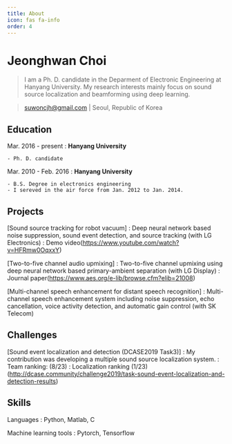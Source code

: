 ```yaml
---
title: About
icon: fas fa-info
order: 4
---
```


Jeonghwan Choi
===========
> I am a Ph. D. candidate in the Deparment of Electronic Engineering at Hanyang University.
> My research interests mainly focus on sound source localization and beamforming using deep learning.

> [suwoncjh@gmail.com](mailto:suwoncjh@gmail.com) |
> Seoul, Republic of Korea

Education
---------
Mar. 2016 - present
:   **Hanyang University**

    - Ph. D. candidate
	
Mar. 2010 - Feb. 2016
:   **Hanyang University**

    - B.S. Degree in electronics engineering
	- I sereved in the air force from Jan. 2012 to Jan. 2014.

Projects
-----------------

[Sound source tracking for robot vacuum]
: Deep neural network based noise suppression, sound event detection, and source tracking (with LG Electronics)
: Demo video(https://www.youtube.com/watch?v=HFRmw0OqxxY)

[Two-to-five channel audio upmixing]
: Two-to-five channel upmixing using deep neural network based primary-ambient separation (with LG Display)
: Journal paper(https://www.aes.org/e-lib/browse.cfm?elib=21008)

[Multi-channel speech enhancement for distant speech recognition]
: Multi-channel speech enhancement system including noise suppression, echo cancellation, voice activity detection, and automatic gain control (with SK Telecom)

Challenges
-----------------

[Sound event localization and detection (DCASE2019 Task3)]
: My contribution was developing a multiple sound source localization system.
: Team ranking: (8/23)
: Localization ranking (1/23)(http://dcase.community/challenge2019/task-sound-event-localization-and-detection-results)

Skills
------

Languages
:   Python, Matlab, C

Machine learning tools
:   Pytorch, Tensorflow
